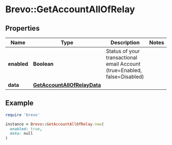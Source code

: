 # Brevo::GetAccountAllOfRelay

## Properties

| Name | Type | Description | Notes |
| ---- | ---- | ----------- | ----- |
| **enabled** | **Boolean** | Status of your transactional email Account (true&#x3D;Enabled, false&#x3D;Disabled) |  |
| **data** | [**GetAccountAllOfRelayData**](GetAccountAllOfRelayData.md) |  |  |

## Example

```ruby
require 'brevo'

instance = Brevo::GetAccountAllOfRelay.new(
  enabled: true,
  data: null
)
```

